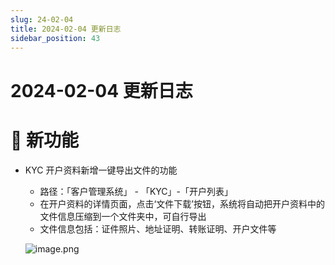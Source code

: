 ```yaml
---
slug: 24-02-04
title: 2024-02-04 更新日志
sidebar_position: 43
---
```



# 2024-02-04 更新日志


# 🎉 新功能

- KYC 开户资料新增一键导出文件的功能
    - 路径：「客户管理系统」 - 「KYC」-「开户列表」
    - 在开户资料的详情页面，点击‘文件下载’按钮，系统将自动把开户资料中的文件信息压缩到一个文件夹中，可自行导出
    - 文件信息包括：证件照片、地址证明、转账证明、开户文件等

    ![image.png](/assets/d5d836fbb0b22356f1c756f27a05b828.png)


